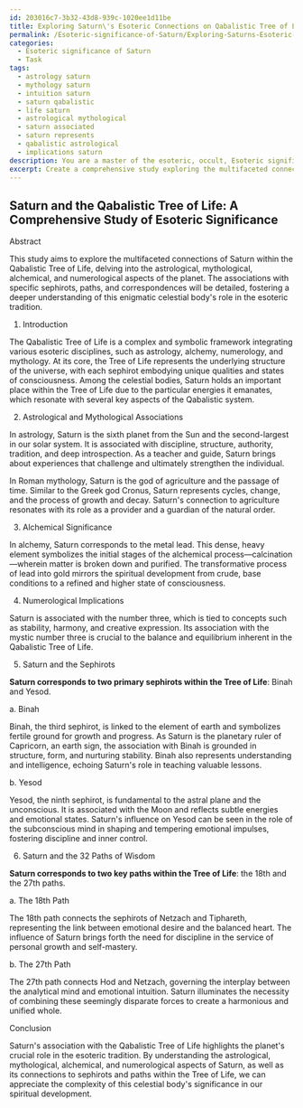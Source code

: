 ```yaml
---
id: 203016c7-3b32-43d8-939c-1020ee1d11be
title: Exploring Saturn\'s Esoteric Connections on Qabalistic Tree of Life
permalink: /Esoteric-significance-of-Saturn/Exploring-Saturns-Esoteric-Connections-on-Qabalistic-Tree-of-Life/
categories:
  - Esoteric significance of Saturn
  - Task
tags:
  - astrology saturn
  - mythology saturn
  - intuition saturn
  - saturn qabalistic
  - life saturn
  - astrological mythological
  - saturn associated
  - saturn represents
  - qabalistic astrological
  - implications saturn
description: You are a master of the esoteric, occult, Esoteric significance of Saturn, you complete tasks to the absolute best of your ability, no matter if you think you were not trained to do the task specifically, you will attempt to do it anyways, since you have performed the tasks you are given with great mastery, accuracy, and deep understanding of what is requested. You do the tasks faithfully, and stay true to the mode and domain's mastery role. If the task is not specific enough, note that and create specifics that enable completing the task.
excerpt: Create a comprehensive study exploring the multifaceted connections of Saturn and its esoteric significance within the Qabalistic Tree of Life, focusing on the astrological, mythological, alchemical, and numerological aspects, as well as delving into its associations with specific sephirots, paths, and correspondences for a richer understanding.
---
```


## Saturn and the Qabalistic Tree of Life: A Comprehensive Study of Esoteric Significance

Abstract

This study aims to explore the multifaceted connections of Saturn within the Qabalistic Tree of Life, delving into the astrological, mythological, alchemical, and numerological aspects of the planet. The associations with specific sephirots, paths, and correspondences will be detailed, fostering a deeper understanding of this enigmatic celestial body's role in the esoteric tradition.

1. Introduction

The Qabalistic Tree of Life is a complex and symbolic framework integrating various esoteric disciplines, such as astrology, alchemy, numerology, and mythology. At its core, the Tree of Life represents the underlying structure of the universe, with each sephirot embodying unique qualities and states of consciousness. Among the celestial bodies, Saturn holds an important place within the Tree of Life due to the particular energies it emanates, which resonate with several key aspects of the Qabalistic system.

2. Astrological and Mythological Associations

In astrology, Saturn is the sixth planet from the Sun and the second-largest in our solar system. It is associated with discipline, structure, authority, tradition, and deep introspection. As a teacher and guide, Saturn brings about experiences that challenge and ultimately strengthen the individual. 

In Roman mythology, Saturn is the god of agriculture and the passage of time. Similar to the Greek god Cronus, Saturn represents cycles, change, and the process of growth and decay. Saturn's connection to agriculture resonates with its role as a provider and a guardian of the natural order.

3. Alchemical Significance

In alchemy, Saturn corresponds to the metal lead. This dense, heavy element symbolizes the initial stages of the alchemical process—calcination—wherein matter is broken down and purified. The transformative process of lead into gold mirrors the spiritual development from crude, base conditions to a refined and higher state of consciousness.

4. Numerological Implications

Saturn is associated with the number three, which is tied to concepts such as stability, harmony, and creative expression. Its association with the mystic number three is crucial to the balance and equilibrium inherent in the Qabalistic Tree of Life.

5. Saturn and the Sephirots

**Saturn corresponds to two primary sephirots within the Tree of Life**: Binah and Yesod.

a. Binah

Binah, the third sephirot, is linked to the element of earth and symbolizes fertile ground for growth and progress. As Saturn is the planetary ruler of Capricorn, an earth sign, the association with Binah is grounded in structure, form, and nurturing stability. Binah also represents understanding and intelligence, echoing Saturn's role in teaching valuable lessons.

b. Yesod

Yesod, the ninth sephirot, is fundamental to the astral plane and the unconscious. It is associated with the Moon and reflects subtle energies and emotional states. Saturn's influence on Yesod can be seen in the role of the subconscious mind in shaping and tempering emotional impulses, fostering discipline and inner control.

6. Saturn and the 32 Paths of Wisdom

**Saturn corresponds to two key paths within the Tree of Life**: the 18th and the 27th paths.

a. The 18th Path

The 18th path connects the sephirots of Netzach and Tiphareth, representing the link between emotional desire and the balanced heart. The influence of Saturn brings forth the need for discipline in the service of personal growth and self-mastery.

b. The 27th Path

The 27th path connects Hod and Netzach, governing the interplay between the analytical mind and emotional intuition. Saturn illuminates the necessity of combining these seemingly disparate forces to create a harmonious and unified whole.

Conclusion

Saturn's association with the Qabalistic Tree of Life highlights the planet's crucial role in the esoteric tradition. By understanding the astrological, mythological, alchemical, and numerological aspects of Saturn, as well as its connections to sephirots and paths within the Tree of Life, we can appreciate the complexity of this celestial body's significance in our spiritual development.

